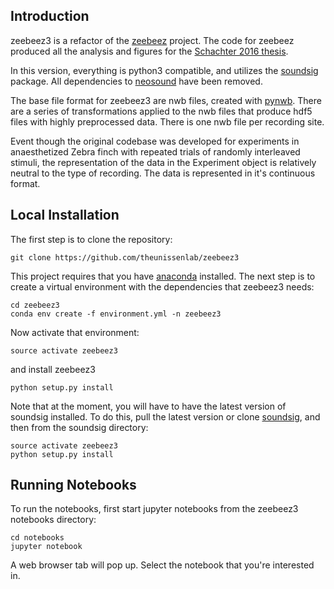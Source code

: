 ## Introduction

zeebeez3 is a refactor of the [zeebeez](https://github.com/theunissenlab/zeebeez) project. The code
for zeebeez produced all the analysis and figures for the [Schachter 2016 thesis](http://pqdtopen.proquest.com/pubnum/10192590.html).

In this version, everything is python3 compatible, and utilizes the [soundsig](https://github.com/theunissenlab/soundsig)
package. All dependencies to [neosound](https://github.com/theunissenlab/neosound) have
been removed.

The base file format for zeebeez3 are nwb files, created with [pynwb](https://github.com/NeurodataWithoutBorders/pynwb).
There are a series of transformations applied to the nwb files that produce hdf5 files with highly preprocessed data. There
is one nwb file per recording site.

Event though the original codebase was developed for experiments in anaesthetized Zebra finch with
repeated trials of randomly interleaved stimuli, the representation of the data in the Experiment object
is relatively neutral to the type of recording. The data is represented in it's continuous format.


## Local Installation

The first step is to clone the repository:

    git clone https://github.com/theunissenlab/zeebeez3
    
This project requires that you have [anaconda](https://www.anaconda.com/download/#linux) installed. The
next step is to create a virtual environment with the dependencies
that zeebeez3 needs:

    cd zeebeez3
    conda env create -f environment.yml -n zeebeez3

Now activate that environment:

    source activate zeebeez3
    
and install zeebeez3

    python setup.py install
    
Note that at the moment, you will have to have the latest version of soundsig installed.
To do this, pull the latest version or clone [soundsig](https://github.com/theunissenlab/soundsig),
and then from the soundsig directory:

    source activate zeebeez3
    python setup.py install

## Running Notebooks

To run the notebooks, first start jupyter notebooks from the zeebeez3 notebooks directory:

    cd notebooks
    jupyter notebook
    
A web browser tab will pop up. Select the notebook that you're interested in.
